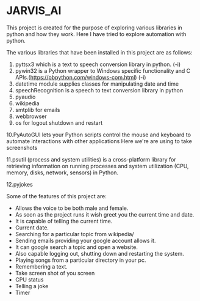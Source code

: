 # JARVIS_AI

This project is created for the purpose of exploring various libraries in python and how they work. Here I have tried to explore automation with python.

The various libraries that have been installed in this project are as follows: 

1. pyttsx3 which is a text to speech conversion library in python. (-i)
2. pywin32 is a Python wrapper to Windows specific functionality and C APIs.(https://pbpython.com/windows-com.html) (-i)
3. datetime module supplies classes for manipulating date and time
4. speechRecognition is a speech to text conversion library in python
5. pyaudio
6. wikipedia 
7. smtplib for emails
8. webbrowser
9. os for logout shutdown and restart

10.PyAutoGUI lets your Python scripts control the mouse and keyboard to automate interactions with other applications Here we're are using 
   to take screenshots
   
11.psutil (process and system utilities) is a cross-platform library for retrieving information on running processes and system
   utilization (CPU, memory, disks, network, sensors) in Python.
   
12.pyjokes 

Some of the features of this project are: 

* Allows the voice to be both male and female.
* As soon as the project runs it wish greet you the current time and date.
* It is capable of telling the current time.
* Current date.
* Searching for a particular topic from wikipedia/
* Sending emails providing your google account allows it.
* It can google search a topic and open a website.
* Also capable logging out, shutting down and restarting the system.
* Playing songs from a particular directory in your pc.
* Remembering a text.
* Take screen shot of you screen
* CPU status
* Telling a joke
* Timer 

